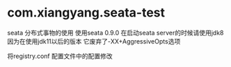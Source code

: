 # com.xiangyang.seata-test
seata 分布式事物的使用
使用seata 0.9.0
在启动seata server的时候请使用jdk8 因为在使用jdk11以后的版本 它废弃了-XX+AggressiveOpts选项

将registry.conf 配置文件中的配置修改
